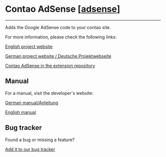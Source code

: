 # Contao AdSense [[adsense](adsense.md)] #

---

Adds the Google AdSense code to your contao site.

For more information, please check the following links:

[English project website](http://bandyt.de/contao-adsense_en.html)

[German project website / Deutsche Projektwebseite](http://bandyt.de/contao-adsense_de.html)

[Contao AdSense in the extension repository](https://contao.org/en/extension-list/view/adsense.10020009.en.html)

## Manual ##
For a manual, visit the developer's website:

[German manual/Anleitung](http://bandyt.de/contao-adsense-anleitung.html)

[English manual](http://bandyt.de/contao-adsense-manual.html)

## Bug tracker ##
Found a bug or missing a feature?

[Add it to our bug tracker](http://bugtracker.bandyt.de/describecomponents.cgi?product=Contao%20AdSense)